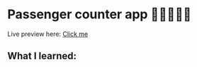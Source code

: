 # Passenger counter app 🧑🏻‍🤝‍🧑🏿
 Live preview here: 
 [Click me](https://deb-pradhan.github.io/Passenger-coutner-app/)
## What I learned:
